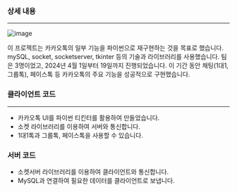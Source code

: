 ### 상세 내용

---

![image](https://github.com/user-attachments/assets/a0da4ae9-e568-442b-a826-638a4e776c6c)


이 프로젝트는 카카오톡의 일부 기능을 파이썬으로 재구현하는 것을 목표로 했습니다. mySQL, socket, socketserver, tkinter 등의 기술과 라이브러리를 사용했습니다. 팀은 3명이었고, 2024년 4월 1일부터 19일까지 진행되었습니다. 이 기간 동안 채팅(1대1, 그룹톡), 페이스톡 등 카카오톡의 주요 기능을 성공적으로 구현했습니다.


### 클라이언트 코드
---
* 카카오톡 UI를 파이썬 티킨터를 활용하여 만들었습니다.
* 소켓 라이브러리를 이용하여 서버와 통신합니다.
* 1대1톡과 그룹톡, 페이스톡을 사용할 수 있습니다.

### 서버 코드
* 소켓서버 라이브러리를 이용하여 클라이언트와 통신합니다.
* MySQL과 연결하여 필요한 데이터를 클라이언트로 보냅니다.
